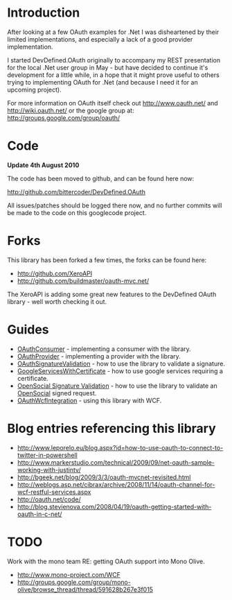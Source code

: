 # Introduction #

After looking at a few OAuth examples for .Net I was disheartened by their limited implementations, and especially a lack of a good provider implementation.

I started DevDefined.OAuth originally to accompany my REST presentation for the local .Net user group in May - but have decided to continue it's development for a little while, in a hope that it might prove useful to others trying to implementing OAuth for .Net (and because I need it for an upcoming project).

For more information on OAuth itself check out http://www.oauth.net/ and http://wiki.oauth.net/ or the google group at: http://groups.google.com/group/oauth/

# Code #

**Update 4th August 2010**

The code has been moved to github, and can be found here now:

http://github.com/bittercoder/DevDefined.OAuth

All issues/patches should be logged there now, and no further commits will be made to the code on this googlecode project.

# Forks #

This library has been forked a few times, the forks can be found here:

  * http://github.com/XeroAPI
  * http://github.com/buildmaster/oauth-mvc.net/

The XeroAPI is adding some great new features to the DevDefined OAuth library - well worth checking it out.

# Guides #

  * [OAuthConsumer](OAuthConsumer.md) - implementing a consumer with the library.
  * [OAuthProvider](OAuthProvider.md) - implementing a provider with the library.
  * [OAuthSignatureValidation](OAuthSignatureValidation.md) - how to use the library to validate a signature.
  * [GoogleServicesWithCertificate](GoogleServicesWithCertificate.md) - how to use google services requiring a certificate.
  * [OpenSocial Signature Validation](http://blog.bittercoder.com/PermaLink,guid,4f387bde-7ed6-480b-952b-bbc0ead9ebfb.aspx) - how to use the library to validate an [OpenSocial](http://code.google.com/apis/opensocial/) signed request.
  * [OAuthWcfIntegration](OAuthWcfIntegration.md) - using this library with WCF.

# Blog entries referencing this library #

  * http://www.leporelo.eu/blog.aspx?id=how-to-use-oauth-to-connect-to-twitter-in-powershell
  * http://www.markerstudio.com/technical/2009/09/net-oauth-sample-working-with-justintv/
  * http://bgeek.net/blog/2009/3/3/oauth-mvcnet-revisited.html
  * http://weblogs.asp.net/cibrax/archive/2008/11/14/oauth-channel-for-wcf-restful-services.aspx
  * http://oauth.net/code/
  * http://blog.stevienova.com/2008/04/19/oauth-getting-started-with-oauth-in-c-net/

# TODO #

Work with the mono team RE: getting OAuth support into Mono Olive.

  * http://www.mono-project.com/WCF
  * http://groups.google.com/group/mono-olive/browse_thread/thread/591628b267e3f015